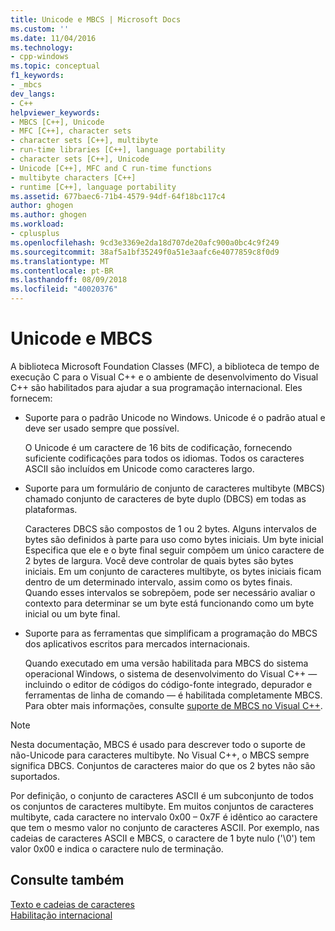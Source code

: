 ```yaml
---
title: Unicode e MBCS | Microsoft Docs
ms.custom: ''
ms.date: 11/04/2016
ms.technology:
- cpp-windows
ms.topic: conceptual
f1_keywords:
- _mbcs
dev_langs:
- C++
helpviewer_keywords:
- MBCS [C++], Unicode
- MFC [C++], character sets
- character sets [C++], multibyte
- run-time libraries [C++], language portability
- character sets [C++], Unicode
- Unicode [C++], MFC and C run-time functions
- multibyte characters [C++]
- runtime [C++], language portability
ms.assetid: 677baec6-71b4-4579-94df-64f18bc117c4
author: ghogen
ms.author: ghogen
ms.workload:
- cplusplus
ms.openlocfilehash: 9cd3e3369e2da18d707de20afc900a0bc4c9f249
ms.sourcegitcommit: 38af5a1bf35249f0a51e3aafc6e4077859c8f0d9
ms.translationtype: MT
ms.contentlocale: pt-BR
ms.lasthandoff: 08/09/2018
ms.locfileid: "40020376"
---
```

# <a name="unicode-and-mbcs"></a>Unicode e MBCS
A biblioteca Microsoft Foundation Classes (MFC), a biblioteca de tempo de execução C para o Visual C++ e o ambiente de desenvolvimento do Visual C++ são habilitados para ajudar a sua programação internacional. Eles fornecem:  
  
-   Suporte para o padrão Unicode no Windows. Unicode é o padrão atual e deve ser usado sempre que possível.  
  
     O Unicode é um caractere de 16 bits de codificação, fornecendo suficiente codificações para todos os idiomas. Todos os caracteres ASCII são incluídos em Unicode como caracteres largo.  
  
-   Suporte para um formulário de conjunto de caracteres multibyte (MBCS) chamado conjunto de caracteres de byte duplo (DBCS) em todas as plataformas.  
  
     Caracteres DBCS são compostos de 1 ou 2 bytes. Alguns intervalos de bytes são definidos à parte para uso como bytes iniciais. Um byte inicial Especifica que ele e o byte final seguir compõem um único caractere de 2 bytes de largura. Você deve controlar de quais bytes são bytes iniciais. Em um conjunto de caracteres multibyte, os bytes iniciais ficam dentro de um determinado intervalo, assim como os bytes finais. Quando esses intervalos se sobrepõem, pode ser necessário avaliar o contexto para determinar se um byte está funcionando como um byte inicial ou um byte final.  
  
-   Suporte para as ferramentas que simplificam a programação do MBCS dos aplicativos escritos para mercados internacionais.  
  
     Quando executado em uma versão habilitada para MBCS do sistema operacional Windows, o sistema de desenvolvimento do Visual C++ — incluindo o editor de códigos do código-fonte integrado, depurador e ferramentas de linha de comando — é habilitada completamente MBCS. Para obter mais informações, consulte [suporte de MBCS no Visual C++](../text/mbcs-support-in-visual-cpp.md).  
  
> [!NOTE]
>  Nesta documentação, MBCS é usado para descrever todo o suporte de não-Unicode para caracteres multibyte. No Visual C++, o MBCS sempre significa DBCS. Conjuntos de caracteres maior do que os 2 bytes não são suportados.  
  
 Por definição, o conjunto de caracteres ASCII é um subconjunto de todos os conjuntos de caracteres multibyte. Em muitos conjuntos de caracteres multibyte, cada caractere no intervalo 0x00 – 0x7F é idêntico ao caractere que tem o mesmo valor no conjunto de caracteres ASCII. Por exemplo, nas cadeias de caracteres ASCII e MBCS, o caractere de 1 byte nulo ('\0') tem valor 0x00 e indica o caractere nulo de terminação.  
  
## <a name="see-also"></a>Consulte também  
 [Texto e cadeias de caracteres](../text/text-and-strings-in-visual-cpp.md)   
 [Habilitação internacional](../text/international-enabling.md)
